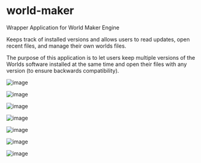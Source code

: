 # world-maker
Wrapper Application for World Maker Engine

Keeps track of installed versions and allows users to read updates, open recent files, and manage their own worlds files.

The purpose of this application is to let users keep multiple versions of the Worlds software installed at the same time and open their files with any version (to ensure backwards compatibility).

![image](https://user-images.githubusercontent.com/7627555/156746000-8c95cd57-daed-4498-99da-710403c26200.png)

![image](https://user-images.githubusercontent.com/7627555/156746028-588f7dea-f58c-486d-985d-621ac990ccda.png)

![image](https://user-images.githubusercontent.com/7627555/156746035-2b8899c4-1196-4341-b989-2efb8fb4b032.png)

![image](https://user-images.githubusercontent.com/7627555/156745612-89547aab-3263-4e21-bc33-d92e274999c1.png)

![image](https://user-images.githubusercontent.com/7627555/156745511-0c1a84bd-ce62-47a0-9c82-8a46ed7589a4.png)

![image](https://user-images.githubusercontent.com/7627555/156745449-e5548d43-a370-4c0b-9c14-fb7e71676f90.png)

![image](https://user-images.githubusercontent.com/7627555/156745530-65ddd794-8a11-445a-afb3-45ffbcecf6e5.png)
